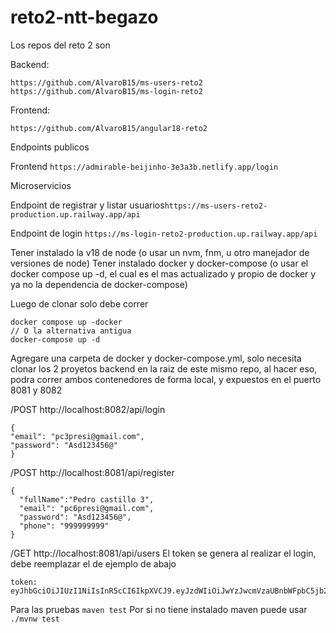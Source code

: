 # reto2-ntt-begazo

Los repos del reto 2 son

Backend:

```https://github.com/AlvaroB15/ms-users-reto2```
```https://github.com/AlvaroB15/ms-login-reto2```

Frontend:

```https://github.com/AlvaroB15/angular18-reto2```

Endpoints publicos 

Frontend
```https://admirable-beijinho-3e3a3b.netlify.app/login```

Microservicios

Endpoint de registrar y listar usuarios```https://ms-users-reto2-production.up.railway.app/api```

Endpoint de login
```https://ms-login-reto2-production.up.railway.app/api```

Tener instalado la v18 de node (o usar un nvm, fnm, u otro manejador de versiones de node)
Tener instalado docker y docker-compose (o usar el docker compose up -d, el cual es el mas actualizado y propio de docker y ya no la dependencia de docker-compose)

Luego de clonar solo debe correr

```shell
docker compose up -docker
// O la alternativa antigua
docker-compose up -d
```

Agregare una carpeta de docker y docker-compose.yml, solo necesita clonar los 2 proyetos backend en la raiz de este mismo repo, al hacer eso, podra correr ambos contenedores de forma local, y expuestos en el puerto 8081 y 8082


/POST
http://localhost:8082/api/login
```
{
"email": "pc3presi@gmail.com",
"password": "Asd123456@"
}
```


/POST
http://localhost:8081/api/register
```
{
  "fullName":"Pedro castillo 3",
  "email": "pc6presi@gmail.com",
  "password": "Asd123456@",
  "phone": "999999999"
}
```


/GET http://localhost:8081/api/users
El token se genera al realizar el login, debe reemplazar el de ejemplo de abajo
```
token: eyJhbGciOiJIUzI1NiIsInR5cCI6IkpXVCJ9.eyJzdWIiOiJwYzJwcmVzaUBnbWFpbC5jb20iLCJpYXQiOjE3MzU5NTU5NDcsImV4cCI6MTczNTk1NjAzNH0.hXvIpuEVCur2fw3PxhOOBhUsTgAFMfpOhGUdrI6o03s
```


Para las pruebas 
```maven test```
Por si no tiene instalado maven puede usar
```./mvnw test```


